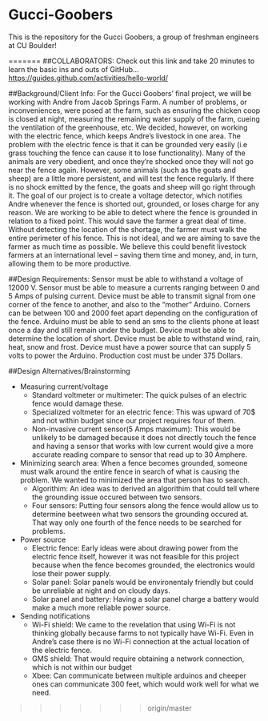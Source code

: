 Gucci-Goobers
=============

This is the repository for the Gucci Goobers, a group of freshman engineers at CU Boulder!

=======
##COLLABORATORS: 
Check out this link and take 20 minutes to learn the basic ins and outs of GitHub...
https://guides.github.com/activities/hello-world/

##Background/Client Info:
  For the Gucci Goobers’ final project, we will be working with Andre from Jacob Springs Farm. A number of problems, or inconveniences, were posed at the farm, such as ensuring the chicken coop is closed at night, measuring the remaining water supply of the farm, cueing the ventilation of the greenhouse, etc. We decided, however, on working with the electric fence, which keeps Andre’s livestock in one area. The problem with the electric fence is that it can be grounded very easily (i.e grass touching the fence can cause it to lose functionality). Many of the animals are very obedient, and once they’re shocked once they will not go near the fence again. However, some animals (such as the goats and sheep) are a little more persistent, and will test the fence regularly. If there is no shock emitted by the fence, the goats and sheep will go right through it. The goal of our project is to create a voltage detector, which notifies Andre whenever the fence is shorted out, grounded, or loses charge for any reason. We are working to be able to detect where the fence is grounded in relation to a fixed point. This would save the farmer a great deal of time. Without detecting the location of the shortage, the farmer must walk the entire perimeter of his fence. This is not ideal, and we are aiming to save the farmer as much time as possible. We believe this could benefit livestock farmers at an international level – saving them time and money, and, in turn, allowing them to be more productive.


##Design Requirements:
Sensor must be able to withstand a voltage of 12000 V.
Sensor must be able to measure a currents ranging between 0 and 5 Amps of pulsing current.
Device must be able to transmit signal from one corner of the fence to another, and also to the “mother” Arduino. Corners can be between 100 and 2000 feet apart depending on the configuration of the fence.
Arduino must be able to send an sms to the clients phone at least once a day and still remain under the budget.
Device must be able to determine the location of short.
Device must be able to withstand wind, rain, heat, snow and frost.
Device must have a power source that can supply 5 volts to power the Arduino.
Production cost must be under 375 Dollars.



##Design Alternatives/Brainstorming
- Measuring current/voltage
  - Standard voltmeter or multimeter: The quick pulses of an electric fence would damage these.
  - Specialized voltmeter for an electric fence: This was upward of 70$ and not within budget since our project requires four of them.
  - Non-invasive current sensor(5 Amps maximum): This would be unlikely to be damaged because it does not directly touch the fence and having a sensor that works with low current would give a more accurate reading compare to sensor that read up to 30 Amphere.
- Minimizing search area: When a fence becomes grounded, someone must walk around the entire fence in search of what is causing the problem. We wanted to minimized the area that person has to search.
  - Algorithim: An idea was to derived an algorithim that could tell where the grounding issue occured between two sensors.
  - Four sensors: Putting four sensors along the fence would allow us to determine beetween what two sensors the grounding occured at. That way only one fourth of the fence needs to be searched for problems.
- Power source
  - Electric fence: Early ideas were about drawing power from the electric fence itself, however it was not feasible for this project because when the fence becomes grounded, the electronics would lose their power supply.
  - Solar panel: Solar panels would be environentaly friendly but could be unreliable at night and on cloudy days.
  - Solar panel and battery: Having a solar panel charge a battery would make a much more reliable power source.
- Sending notifications
  - Wi-Fi shield: We came to the revelation that using Wi-Fi is not thinking globally because farms to not typically have Wi-Fi. Even in Andre’s case there is no Wi-Fi connection at the actual location of the electric fence.
  - GMS shield: That would require obtaining a network connection, which is not within our budget
  - Xbee: Can communicate between multiple arduinos and cheeper ones can communicate 300 feet, which would work well for what we need.
  


>>>>>>> origin/master
